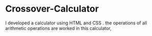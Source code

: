 # Crossover-Calculator
I developed a calculator using HTML and CSS . the operations of all arithmetic operations are worked in this calculator,
